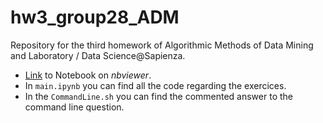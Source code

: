 # hw3_group28_ADM
Repository for the third homework of Algorithmic Methods of Data Mining and Laboratory / Data Science@Sapienza. 

- [Link](https://nbviewer.org/github/sim2000dg/hw3_group28_ADM/blob/main/main.ipynb) to Notebook on _nbviewer_.
- In `main.ipynb` you can find all the code regarding the exercices.
- In the `CommandLine.sh` you can find the commented answer to the command line question.
